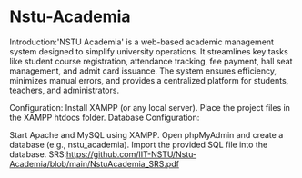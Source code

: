 # Nstu-Academia
Introduction:'NSTU Academia' is a web-based academic management system designed to simplify university operations. 
It streamlines key tasks like student course registration, attendance tracking, fee payment, hall seat management, and admit card issuance. The system ensures efficiency, minimizes manual errors, and provides a centralized platform for students, teachers, and administrators.


Configuration:
Install XAMPP (or any local server).
Place the project files in the XAMPP htdocs folder.
Database Configuration:

Start Apache and MySQL using XAMPP.
Open phpMyAdmin and create a database (e.g., nstu_academia).
Import the provided SQL file into the database.
SRS:https://github.com/IIT-NSTU/Nstu-Academia/blob/main/NstuAcademia_SRS.pdf
